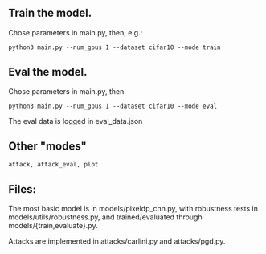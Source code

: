 ## Train the model.

Chose parameters in main.py, then, e.g.:

    python3 main.py --num_gpus 1 --dataset cifar10 --mode train

## Eval the model.

Chose parameters in main.py, then:

    python3 main.py --num_gpus 1 --dataset cifar10 --mode eval

The eval data is logged in eval_data.json

## Other "modes"

    attack, attack_eval, plot

## Files:

The most basic model is in models/pixeldp_cnn.py, with robustness tests in
models/utils/robustness.py, and trained/evaluated through
models/{train,evaluate}.py.

Attacks are implemented in attacks/carlini.py and attacks/pgd.py.
